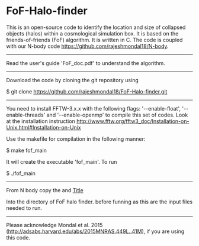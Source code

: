 # FoF-Halo-finder
This is an open-source code to identify the location and size of collapsed objects (halos) within a cosmological simulation box. It is based on the friends-of-friends (FoF) algorithm. It is written in C. The code is coupled with our N-body code https://github.com/rajeshmondal18/N-body.
_____________________________________

Read the user's guide 'FoF_doc.pdf' to understand the algorithm.
_____________________________________

Download the code by cloning the git repository using

$ git clone https://github.com/rajeshmondal18/FoF-Halo-finder.git
_____________________________________

You need to install FFTW-3.x.x with the following flags: '--enable-float', '--enable-threads' and '--enable-openmp' to compile this set of codes. Look at the installation instruction http://www.fftw.org/fftw3_doc/Installation-on-Unix.html#Installation-on-Unix

Use the makefile for compilation in the following manner:

$ make fof_main

It will create the executable 'fof_main'. To run

$ ./fof_main
_____________________________________

From N body copy the [](../N-body/input.nbody_comp) and [Title](../N-body/output.nbody_8.500)

Into the directory of FoF halo finder. before funning as this are the input files needed to run.

_____________________________________

Please acknowledge Mondal et al. 2015 (http://adsabs.harvard.edu/abs/2015MNRAS.449L..41M), if you are using this code.
